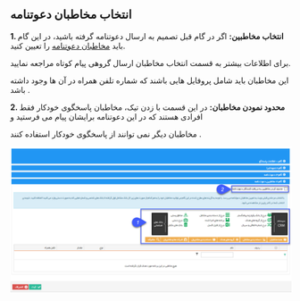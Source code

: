 ﻿## انتخاب مخاطبان دعوتنامه



**1. انتخاب مخاطبین:**
اگر در گام قبل تصمیم به ارسال دعوتنامه گرفته باشید، در این گام باید [مخاطبان دعوتنامه](https://github.com/1stco/PayamGostarDocs/blob/master/help%202.5.4/Marketing/moshtarak-abzar/gam%20se/select-Audience.md) را تعیین کنید.

برای اطلاعات بیشتر به قسمت انتخاب مخاطبان ارسال گروهی پیام کوتاه مراجعه نمایید.

این مخاطبان باید شامل پروفایل هایی باشند که شماره تلفن همراه در آن ها وجود داشته باشد .

**2. محدود نمودن مخاطبان:** در این قسمت با زدن تیک، مخاطبان پاسخگوی خودکار فقط افرادی هستند که در این دعوتنامه برایشان پیام می فرستید و

مخاطبان دیگر نمی توانند از پاسخگوی خودکار استفاده کنند .

![](advertising-sendingautoanswer-fourthstep.png)
